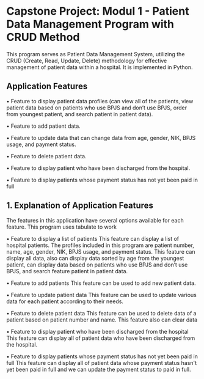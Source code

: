 
# Capstone Project: Modul 1 - Patient Data Management Program with CRUD Method

This program serves as Patient Data Management System, utilizing the CRUD (Create, Read, Update, Delete) methodology for effective management of patient data within a hospital. It is implemented in Python.

## Application Features

•	Feature to display patient data profiles (can view all of the patients, view patient data based on patients who use BPJS and don’t use BPJS, order from youngest patient, and search patient in patient data).

•	Feature to add patient data.

•	Feature to update data that can change data from age, gender, NIK, BPJS usage, and payment status.

•	Feature to delete patient data.

•	Feature to display patient who have been discharged from the hospital.

•	Feature to display patients whose payment status has not yet been paid in full

## 1. Explanation of Application Features
The features in this application have several options available for each feature. This program uses tabulate to work

•	Feature to display a list of patients
This feature can display a list of hospital patients. The profiles included in this program are patient number, name, age, gender, NIK, BPJS usage, and payment status.
This feature can display all data, also can display data sorted by age from the youngest patient, can display data based on patients who use BPJS and don’t use BPJS, and search feature patient in patient data.

•	Feature to add patients
This feature can be used to add new patient data.

•	Feature to update patient data
This feature can be used to update various data for each patient according to their needs.

•	Feature to delete patient data
This feature can be used to delete data of a patient based on patient number and name. This feature also can clear data

•	Feature to display patient who have been discharged from the hospital
This feature can display all of patient data who have been discharged from the hospital.

•	Feature to display patients whose payment status has not yet been paid in full
This feature can display all of patient data whose payment status hasn't yet been paid in full and we can update the payment status to paid in full.
